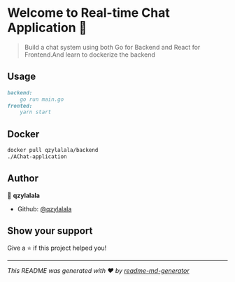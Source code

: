# Welcome to Real-time Chat Application 👋

> Build a chat system using both Go for Backend and React for Frontend.And learn to dockerize the backend

## Usage

```markdown
backend:
	go run main.go
fronted:
	yarn start
```

## Docker

```markdown
docker pull qzylalala/backend
./AChat-application
```

## Author

👤 **qzylalala**

* Github: [@qzylalala](https://github.com/qzylalala)

## Show your support

Give a ⭐️ if this project helped you!


***
_This README was generated with ❤️ by [readme-md-generator](https://github.com/kefranabg/readme-md-generator)_

